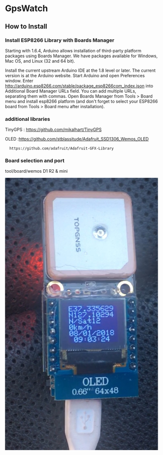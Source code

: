 # GpsWatch

## How to Install

### Install ESP8266 Library with Boards Manager

Starting with 1.6.4, Arduino allows installation of third-party platform packages using Boards Manager. We have packages available for Windows, Mac OS, and Linux (32 and 64 bit).

Install the current upstream Arduino IDE at the 1.8 level or later. The current version is at the Arduino website.
Start Arduino and open Preferences window.
Enter http://arduino.esp8266.com/stable/package_esp8266com_index.json into Additional Board Manager URLs field. You can add multiple URLs, separating them with commas.
Open Boards Manager from Tools > Board menu and install esp8266 platform (and don't forget to select your ESP8266 board from Tools > Board menu after installation).

### additional libraries

TinyGPS : https://github.com/mikalhart/TinyGPS

OLED :https://github.com/stblassitude/Adafruit_SSD1306_Wemos_OLED

      https://github.com/adafruit/Adafruit-GFX-Library

### Board selection and port

tool/board/wemos D1 R2 & mini



![](https://github.com/cchamchi/images/blob/master/gpswatch_v01.jpg)

